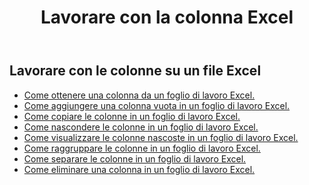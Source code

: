 ﻿---
title: Lavorare con la colonna Excel
second_title: Aspose.Cells Cloud Documen
linktitle: Colonna
type: docs
url: /it/columns/
aliases: [/working-with-columns/]
keywords: REST API, columns, spreadsheets, exce
description: "Cells.Cloud API per Excel opera: visualizza le colonne da un foglio di lavoro Excel"
weight: 100
kwords: Excel, Office Cloud, REST API, Foglio di calcolo, PDF, CSV, Json, Markdown, Colonne
---
## Lavorare con le colonne su un file Excel

- [Come ottenere una colonna da un foglio di lavoro Excel.](/cells/it/columns/get/)
- [Come aggiungere una colonna vuota in un foglio di lavoro Excel.](/cells/it/columns/add/)
- [Come copiare le colonne in un foglio di lavoro Excel.](/cells/it/columns/copy/)
- [Come nascondere le colonne in un foglio di lavoro Excel.](/cells/it/columns/hide/)
- [Come visualizzare le colonne nascoste in un foglio di lavoro Excel.](/cells/it/columns/unhide/)
- [Come raggruppare le colonne in un foglio di lavoro Excel.](/cells/it/columns/group/)
- [Come separare le colonne in un foglio di lavoro Excel.](/cells/it/columns/ungroup/)
- [Come eliminare una colonna in un foglio di lavoro Excel.](/cells/it/columns/delete/)
